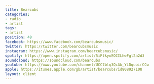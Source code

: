 ```yaml
---
title: Bearcubs
categories:
- radio
- artist
tags:
- artist
position: 48
facebook: https://www.facebook.com/bearcubsmusic/
twitter: https://twitter.com/bearcubsmusic
instagram: https://www.instagram.com/bearcubsmusic/
spotify: https://open.spotify.com/artist/5iPtkyoEOCILhwFgl2a2d3
soundcloud: https://soundcloud.com/bearcubs
youtube: https://www.youtube.com/channel/UCC7btq3QcAb_YLDquoirCCw
apple: https://itunes.apple.com/gb/artist/bearcubs/id808927108
layout: client
---
```


